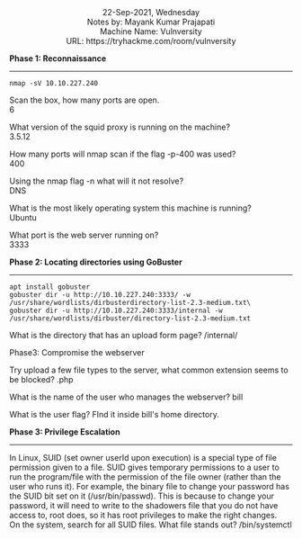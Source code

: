  <div align = "center"> 22-Sep-2021, Wednesday<br>
  Notes by: Mayank Kumar Prajapati<br>
  Machine Name: Vulnversity<br>
  URL: https://tryhackme.com/room/vulnversity
</div>

**Phase 1: Reconnaissance**
***
`nmap -sV 10.10.227.240`

Scan the box, how many ports are open.\
6

What version of the squid proxy is running on the machine?\
3.5.12

How many ports will nmap scan if the flag -p-400 was used?\
400

Using the nmap flag -n what will it not resolve?\
DNS

What is the most likely operating system this machine is running?\
Ubuntu

What port is the web server running on?\
3333

 **Phase 2:  Locating directories using GoBuster**
 ***
`apt install gobuster`\
`gobuster dir -u http://10.10.227.240:3333/ -w /usr/share/wordlists/dirbusterdirectory-list-2.3-medium.txt\`\
`gobuster dir -u http://10.10.227.240:3333/internal -w /usr/share/wordlists/dirbuster/directory-list-2.3-medium.txt`

What is the directory that has an upload form page?
/internal/

 Phase3: Compromise the webserver

Try upload a few file types to the server, what common extension seems to be blocked?
.php


What is the name of the user who manages the webserver?
bill

What is the user flag?
FInd it inside bill's home directory.



**Phase 3: Privilege Escalation**
***
In Linux, SUID (set owner userId upon execution) is a special type of file permission given to a file. 
SUID gives temporary permissions to a user to run the program/file with the permission of the file owner (rather than the user who runs it).
For example, the binary file to change your password has the SUID bit set on it (/usr/bin/passwd).
This is because to change your password, it will need to write to the shadowers file that you do not have access to, root does, so it has root privileges to make the right changes.\
On the system, search for all SUID files. What file stands out?
/bin/systemctl
